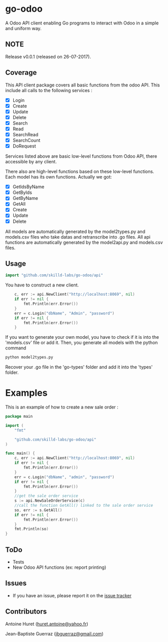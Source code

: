# go-odoo

A Odoo API client enabling Go programs to interact with Odoo in a simple and uniform way.

## NOTE

Release v0.0.1 (released on 26-07-2017).

## Coverage

This API client package covers all basic functions from the odoo API.
This include all calls to the following services :

- [x] Login
- [x] Create
- [x] Update
- [x] Delete
- [x] Search
- [x] Read
- [x] SearchRead
- [x] SearchCount
- [x] DoRequest

Services listed above are basic low-level functions from Odoo API, there accessible by any client.

There also are high-level functions based on these low-level functions. Each model has its own functions.
Actually we got:

- [x] GetIdsByName
- [x] GetByIds
- [x] GetByName
- [x] GetAll
- [x] Create
- [x] Update
- [x] Delete

All models are automatically generated by the model2types.py and models.csv files who take datas and retranscribe into .go files.
All api functions are automatically generated by the model2api.py and models.csv files.

## Usage

```go
import "github.com/skilld-labs/go-odoo/api"
```

You have to construct a new client.

```go
	c, err := api.NewClient("http://localhost:8069", nil)
	if err != nil {
		fmt.Println(err.Error())
	}
	err = c.Login("dbName", "Admin", "password")
	if err != nil {
		fmt.Println(err.Error())
	}
```

If you want to generate your own model, you have to check if it is into the 'models.csv' file or add it.
Then, you generate all models with the python command
```python
python model2types.py
```
Recover your .go file in the 'go-types' folder and add it into the 'types' folder.

# Examples

This is an example of how to create a new sale order :

```go
package main

import (
	"fmt"

	"github.com/skilld-labs/go-odoo/api"
)

func main() {
	c, err := api.NewClient("http://localhost:8069", nil)
	if err != nil {
		fmt.Println(err.Error())
	}
	err = c.Login("dbName", "admin", "password")
	if err != nil {
		fmt.Println(err.Error())
	}
	//get the sale order service
	s := api.NewSaleOrderService(c)
	//call the function GetAll() linked to the sale order service
	so, err := s.GetAll()
	if err != nil {
		fmt.Println(err.Error())
	}
	fmt.Println(so)
}
```

## ToDo

- Tests
- New Odoo API functions (ex: report printing)

## Issues

- If you have an issue, please report it on the [issue tracker](https://github.com/skilld-labs/go-odoo/issues)

## Contributors

Antoine Huret (<huret.antoine@yahoo.fr>)

Jean-Baptiste Guerraz (<jbguerraz@gmail.com>)
